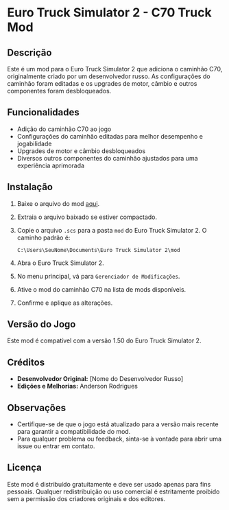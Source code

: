 # Euro Truck Simulator 2 - C70 Truck Mod

## Descrição

Este é um mod para o Euro Truck Simulator 2 que adiciona o caminhão C70, originalmente criado por um desenvolvedor russo. As configurações do caminhão foram editadas e os upgrades de motor, câmbio e outros componentes foram desbloqueados.

## Funcionalidades

- Adição do caminhão C70 ao jogo
- Configurações do caminhão editadas para melhor desempenho e jogabilidade
- Upgrades de motor e câmbio desbloqueados
- Diversos outros componentes do caminhão ajustados para uma experiência aprimorada

## Instalação

1. Baixe o arquivo do mod [aqui](https://github.com/eusouanderson/C70-ETS2/releases/tag/v.0.1.10).
2. Extraia o arquivo baixado se estiver compactado.
3. Copie o arquivo `.scs` para a pasta `mod` do Euro Truck Simulator 2. O caminho padrão é:

    ```shell
    C:\Users\SeuNome\Documents\Euro Truck Simulator 2\mod
    ```

4. Abra o Euro Truck Simulator 2.
5. No menu principal, vá para `Gerenciador de Modificações`.
6. Ative o mod do caminhão C70 na lista de mods disponíveis.
7. Confirme e aplique as alterações.

## Versão do Jogo

Este mod é compatível com a versão 1.50 do Euro Truck Simulator 2.

## Créditos

- **Desenvolvedor Original:** [Nome do Desenvolvedor Russo]
- **Edições e Melhorias:** Anderson Rodrigues

## Observações

- Certifique-se de que o jogo está atualizado para a versão mais recente para garantir a compatibilidade do mod.
- Para qualquer problema ou feedback, sinta-se à vontade para abrir uma issue ou entrar em contato.

## Licença

Este mod é distribuído gratuitamente e deve ser usado apenas para fins pessoais. Qualquer redistribuição ou uso comercial é estritamente proibido sem a permissão dos criadores originais e dos editores.
